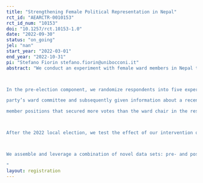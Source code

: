 ```yaml
---
title: "Strengthening Female Political Representation in Nepal"
rct_id: "AEARCTR-0010153"
rct_id_num: "10153"
doi: "10.1257/rct.10153-1.0"
date: "2022-09-30"
status: "on_going"
jel: "nan"
start_year: "2022-03-01"
end_year: "2022-10-31"
pi: "Stefano Fiorin stefano.fiorin@unibocconi.it"
abstract: "We conduct an experiment with female ward members in Nepal to test whether providing information about the gender composition of selection committees and the electability of women into open, not quota-protected seats, raises the probability that female ward members vie for higher positions in the 2022 local election, particularly for the position of ward chair. The research design consists of a pre- and a post-election component.

In the pre-election component, we randomize respondents into five experimental groups: i) participants in the pure control group (and all other experimental groups) are called over the phone and asked to confirm their identify and party affiliation. Participants in the remaining experimental groups are asked additional questions and/or given pieces of information: ii) participants in the control with questions group are in addition asked about their estimate of the size and gender composition of their party’s ward committee and the share of females in ward member positions that secured more votes than the ward chair in the respective ward during the 2017 local election; iii) participants in the treatment A on committees group are in addition asked about their estimate of the size and gender composition of their
party’s ward committee and subsequently given information about a recently enacted gender quota to boost female membership on selection committees and the fact that female selection committee members are more favorable towards female aspirants than their male counterparts; iv) participants in the treatment B on votes group are in addition asked about their estimate of the share of females in ward
member positions that secured more votes than the ward chair in the respective ward during the 2017 local election and are subsequently truthfully informed about the actual share; v) participants in the treatment A on committees and B on votes group are asked both sets of questions and given both pieces of information.

After the 2022 local election, we test the effect of our intervention on participants’ aspirations to vie for the ward chair position (or run for other, higher authority seats), success in securing nomination and candidacy, and on electoral outcomes.

We assemble and leverage a combination of novel data sets: pre- and post-election phone surveys with female ward members, parties’ internal nomination lists, and administrative data on candidates and electoral outcomes.
"
layout: registration
---
```



